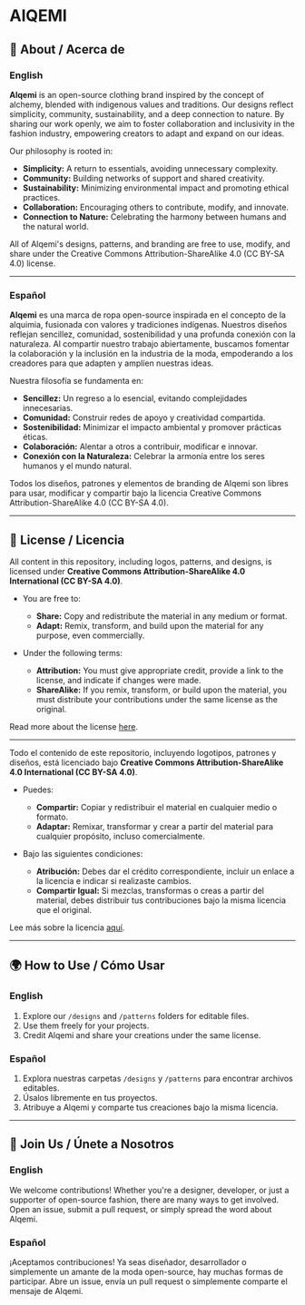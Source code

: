 # AlQEMI

## 🌟 About / Acerca de

### English
**Alqemi** is an open-source clothing brand inspired by the concept of alchemy, blended with indigenous values and traditions. Our designs reflect simplicity, community, sustainability, and a deep connection to nature. By sharing our work openly, we aim to foster collaboration and inclusivity in the fashion industry, empowering creators to adapt and expand on our ideas.

Our philosophy is rooted in:
- **Simplicity:** A return to essentials, avoiding unnecessary complexity.
- **Community:** Building networks of support and shared creativity.
- **Sustainability:** Minimizing environmental impact and promoting ethical practices.
- **Collaboration:** Encouraging others to contribute, modify, and innovate.
- **Connection to Nature:** Celebrating the harmony between humans and the natural world.

All of Alqemi's designs, patterns, and branding are free to use, modify, and share under the Creative Commons Attribution-ShareAlike 4.0 (CC BY-SA 4.0) license.

---

### Español
**Alqemi** es una marca de ropa open-source inspirada en el concepto de la alquimia, fusionada con valores y tradiciones indígenas. Nuestros diseños reflejan sencillez, comunidad, sostenibilidad y una profunda conexión con la naturaleza. Al compartir nuestro trabajo abiertamente, buscamos fomentar la colaboración y la inclusión en la industria de la moda, empoderando a los creadores para que adapten y amplíen nuestras ideas.

Nuestra filosofía se fundamenta en:
- **Sencillez:** Un regreso a lo esencial, evitando complejidades innecesarias.
- **Comunidad:** Construir redes de apoyo y creatividad compartida.
- **Sostenibilidad:** Minimizar el impacto ambiental y promover prácticas éticas.
- **Colaboración:** Alentar a otros a contribuir, modificar e innovar.
- **Conexión con la Naturaleza:** Celebrar la armonía entre los seres humanos y el mundo natural.

Todos los diseños, patrones y elementos de branding de Alqemi son libres para usar, modificar y compartir bajo la licencia Creative Commons Attribution-ShareAlike 4.0 (CC BY-SA 4.0).

---

## 📜 License / Licencia

All content in this repository, including logos, patterns, and designs, is licensed under **Creative Commons Attribution-ShareAlike 4.0 International (CC BY-SA 4.0)**.

- You are free to:
  - **Share:** Copy and redistribute the material in any medium or format.
  - **Adapt:** Remix, transform, and build upon the material for any purpose, even commercially.

- Under the following terms:
  - **Attribution:** You must give appropriate credit, provide a link to the license, and indicate if changes were made.
  - **ShareAlike:** If you remix, transform, or build upon the material, you must distribute your contributions under the same license as the original.

Read more about the license [here](https://creativecommons.org/licenses/by-sa/4.0/).

---

Todo el contenido de este repositorio, incluyendo logotipos, patrones y diseños, está licenciado bajo **Creative Commons Attribution-ShareAlike 4.0 International (CC BY-SA 4.0)**.

- Puedes:
  - **Compartir:** Copiar y redistribuir el material en cualquier medio o formato.
  - **Adaptar:** Remixar, transformar y crear a partir del material para cualquier propósito, incluso comercialmente.

- Bajo las siguientes condiciones:
  - **Atribución:** Debes dar el crédito correspondiente, incluir un enlace a la licencia e indicar si realizaste cambios.
  - **Compartir Igual:** Si mezclas, transformas o creas a partir del material, debes distribuir tus contribuciones bajo la misma licencia que el original.

Lee más sobre la licencia [aquí](https://creativecommons.org/licenses/by-sa/4.0/).

---

## 🌍 How to Use / Cómo Usar

### English
1. Explore our `/designs` and `/patterns` folders for editable files.
2. Use them freely for your projects.
3. Credit Alqemi and share your creations under the same license.

### Español
1. Explora nuestras carpetas `/designs` y `/patterns` para encontrar archivos editables.
2. Úsalos libremente en tus proyectos.
3. Atribuye a Alqemi y comparte tus creaciones bajo la misma licencia.

---

## 🤝 Join Us / Únete a Nosotros

### English
We welcome contributions! Whether you're a designer, developer, or just a supporter of open-source fashion, there are many ways to get involved. Open an issue, submit a pull request, or simply spread the word about Alqemi.

### Español
¡Aceptamos contribuciones! Ya seas diseñador, desarrollador o simplemente un amante de la moda open-source, hay muchas formas de participar. Abre un issue, envía un pull request o simplemente comparte el mensaje de Alqemi.
